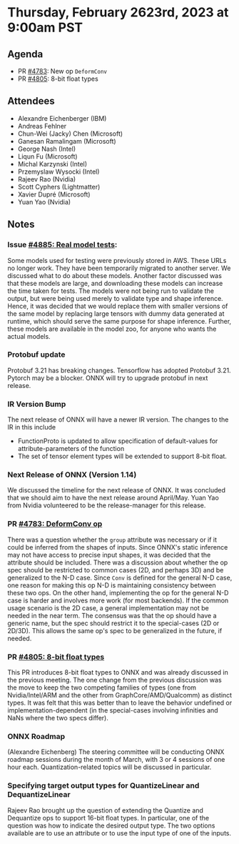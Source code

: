 # Thursday, February 2623rd, 2023 at 9:00am PST

## Agenda

* PR [#4783](https://github.com/onnx/onnx/pull/4783): New op `DeformConv`
* PR [#4805](https://github.com/onnx/onnx/pull/4805): 8-bit float types

## Attendees

* Alexandre Eichenberger (IBM)
* Andreas Fehlner
* Chun-Wei (Jacky) Chen (Microsoft)
* Ganesan Ramalingam (Microsoft)
* George Nash (Intel)
* Liqun Fu (Microsoft)
* Michal Karzynski (Intel)
* Przemyslaw Wysocki (Intel)
* Rajeev Rao (Nvidia)
* Scott Cyphers (Lightmatter)
* Xavier Dupré (Microsoft)
* Yuan Yao (Nvidia)

## Notes

### Issue [#4885: Real model tests](https://github.com/onnx/onnx/issues/4885):

Some models used for testing were previously stored in AWS. These URLs no longer work.
They have been temporarily migrated to another server. We discussed what to do about
these models. Another factor discussed was that these models are large, and
downloading these models can increase the time taken for tests. The models
were not being run to validate the output, but were being used merely to validate
type and shape inference. Hence, it was decided that we would replace them with
smaller versions of the same model by replacing large tensors with dummy data
generated at runtime, which should serve the same purpose for shape inference.
Further, these models are available in the model zoo, for anyone who wants the
actual models.

### Protobuf update

Protobuf 3.21 has breaking changes. Tensorflow has adopted Protobuf 3.21.
Pytorch may be a blocker. ONNX will try to upgrade protobuf in next release.

### IR Version Bump

The next release of ONNX will have a newer IR version. The changes to the IR
in this include
* FunctionProto is updated to allow specification of default-values for
attribute-parameters of the function
* The set of tensor element types will be extended to support 8-bit float.

### Next Release of ONNX (Version 1.14)

We discussed the timeline for the next release of ONNX. It was concluded that
we should aim to have the next release around April/May. Yuan Yao from Nvidia
volunteered to be the release-manager for this release.

### PR [#4783: DeformConv op](https://github.com/onnx/onnx/pull/4783)

There was a question whether the `group` attribute was necessary or if it could be
inferred from the shapes of inputs. Since ONNX's static inference may not have
access to precise input shapes, it was decided that the attribute should be included.
There was a discussion about whether the op spec should be restricted to common cases
(2D, and perhaps 3D) and be generalized to the N-D case. Since `Conv` is defined for
the general N-D case, one reason for making this op N-D is maintaining consistency
between these two ops. On the other hand, implementing the op for the general N-D
case is harder and involves more work (for most backends). If the common usage scenario
is the 2D case, a general implementation may not be needed in the near term.
The consensus was that the op should have a generic name, but the spec should restrict
it to the special-cases (2D or 2D/3D). This allows the same op's spec to be generalized
in the future, if needed.

### PR [#4805: 8-bit float types](https://github.com/onnx/onnx/pull/4805)

This PR introduces 8-bit float types to ONNX and was already discussed in the previous
meeting. The one change from the previous discussion was the move to keep the two
competing families of types (one from Nvidia/Intel/ARM and the other from GraphCore/AMD/Qualcomm)
as distinct types. It was felt that this was better than to leave the behavior undefined
or implementation-dependent (in the special-cases involving infinities and NaNs where the two
specs differ).

### ONNX Roadmap

(Alexandre Eichenberg) The steering committee will be conducting ONNX roadmap sessions
during the month of March, with 3 or 4 sessions of one hour each. Quantization-related
topics will be discussed in particular.

### Specifying target output types for QuantizeLinear and DequantizeLinear

Rajeev Rao brought up the question of extending the Quantize and Dequantize ops
to support 16-bit float types. In particular, one of the question was how to indicate
the desired output type. The two options available are to use an attribute or to
use the input type of one of the inputs.
